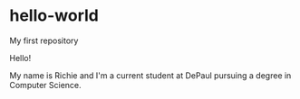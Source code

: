 # hello-world
My first repository 

Hello!

My name is Richie and I'm a current student at DePaul pursuing a degree in Computer Science. 
